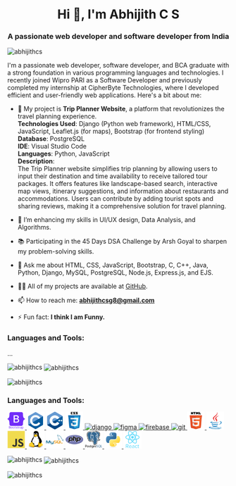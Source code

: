 <h1 align="center">Hi 👋, I'm Abhijith C S</h1>
<h3 align="center">A passionate web developer and software developer from India</h3>

<p align="left"> <img src="https://komarev.com/ghpvc/?username=abhijithcs&label=Profile%20views&color=0e75b6&style=flat" alt="abhijithcs" /> </p>

<p>I'm a passionate web developer, software developer, and BCA graduate with a strong foundation in various programming languages and technologies. I recently joined Wipro PARI as a Software Developer and previously completed my internship at CipherByte Technologies, where I developed efficient and user-friendly web applications. Here's a bit about me:</p>

- 🔭 My project is **Trip Planner Website**, a platform that revolutionizes the travel planning experience.  
  **Technologies Used**: Django (Python web framework), HTML/CSS, JavaScript, Leaflet.js (for maps), Bootstrap (for frontend styling)  
  **Database**: PostgreSQL  
  **IDE**: Visual Studio Code  
  **Languages**: Python, JavaScript  
  **Description**:  
  The Trip Planner website simplifies trip planning by allowing users to input their destination and time availability to receive tailored tour packages. It offers features like landscape-based search, interactive map views, itinerary suggestions, and information about restaurants and accommodations. Users can contribute by adding tourist spots and sharing reviews, making it a comprehensive solution for travel planning.

- 🌱 I’m enhancing my skills in UI/UX design, Data Analysis, and Algorithms.

- 📚 Participating in the 45 Days DSA Challenge by Arsh Goyal to sharpen my problem-solving skills.

- 💬 Ask me about HTML, CSS, JavaScript, Bootstrap, C, C++, Java, Python, Django, MySQL, PostgreSQL, Node.js, Express.js, and EJS.

- 👨‍💻 All of my projects are available at [GitHub](https://github.com/abhijithcsgo).

- 📫 How to reach me: **abhijithcsg8@gmail.com**

- ⚡ Fun fact: **I think I am Funny.**


<h3 align="left">Languages and Tools:</h3>
<p align="left">
... <!-- Include your existing tools section here -->
</p>

<p><img align="left" src="https://github-readme-stats.vercel.app/api/top-langs?username=abhijithcsgo&show_icons=true&locale=en&layout=compact" alt="abhijithcs" /></p>

<p>&nbsp;<img align="center" src="https://github-readme-stats.vercel.app/api?username=abhijithcsgo&show_icons=true&locale=en" alt="abhijithcs" /></p>

<p><img align="center" src="https://github-readme-streak-stats.herokuapp.com/?user=abhijithcsgo&" alt="abhijithcs" /></p>

</p>

<h3 align="left">Languages and Tools:</h3>
<p align="left"> <a href="https://getbootstrap.com" target="_blank" rel="noreferrer"> <img src="https://raw.githubusercontent.com/devicons/devicon/master/icons/bootstrap/bootstrap-plain-wordmark.svg" alt="bootstrap" width="40" height="40"/> </a> <a href="https://www.cprogramming.com/" target="_blank" rel="noreferrer"> <img src="https://raw.githubusercontent.com/devicons/devicon/master/icons/c/c-original.svg" alt="c" width="40" height="40"/> </a> <a href="https://www.w3schools.com/cpp/" target="_blank" rel="noreferrer"> <img src="https://raw.githubusercontent.com/devicons/devicon/master/icons/cplusplus/cplusplus-original.svg" alt="cplusplus" width="40" height="40"/> </a> <a href="https://www.w3schools.com/css/" target="_blank" rel="noreferrer"> <img src="https://raw.githubusercontent.com/devicons/devicon/master/icons/css3/css3-original-wordmark.svg" alt="css3" width="40" height="40"/> </a> <a href="https://www.djangoproject.com/" target="_blank" rel="noreferrer"> <img src="https://cdn.worldvectorlogo.com/logos/django.svg" alt="django" width="40" height="40"/> </a> <a href="https://www.figma.com/" target="_blank" rel="noreferrer"> <img src="https://www.vectorlogo.zone/logos/figma/figma-icon.svg" alt="figma" width="40" height="40"/> </a> <a href="https://firebase.google.com/" target="_blank" rel="noreferrer"> <img src="https://www.vectorlogo.zone/logos/firebase/firebase-icon.svg" alt="firebase" width="40" height="40"/> </a> <a href="https://git-scm.com/" target="_blank" rel="noreferrer"> <img src="https://www.vectorlogo.zone/logos/git-scm/git-scm-icon.svg" alt="git" width="40" height="40"/> </a> <a href="https://www.w3.org/html/" target="_blank" rel="noreferrer"> <img src="https://raw.githubusercontent.com/devicons/devicon/master/icons/html5/html5-original-wordmark.svg" alt="html5" width="40" height="40"/> </a> <a href="https://www.java.com" target="_blank" rel="noreferrer"> <img src="https://raw.githubusercontent.com/devicons/devicon/master/icons/java/java-original.svg" alt="java" width="40" height="40"/> </a> <a href="https://developer.mozilla.org/en-US/docs/Web/JavaScript" target="_blank" rel="noreferrer"> <img src="https://raw.githubusercontent.com/devicons/devicon/master/icons/javascript/javascript-original.svg" alt="javascript" width="40" height="40"/> </a> <a href="https://www.linux.org/" target="_blank" rel="noreferrer"> <img src="https://raw.githubusercontent.com/devicons/devicon/master/icons/linux/linux-original.svg" alt="linux" width="40" height="40"/> </a> <a href="https://www.mysql.com/" target="_blank" rel="noreferrer"> <img src="https://raw.githubusercontent.com/devicons/devicon/master/icons/mysql/mysql-original-wordmark.svg" alt="mysql" width="40" height="40"/> </a> <a href="https://www.php.net" target="_blank" rel="noreferrer"> <img src="https://raw.githubusercontent.com/devicons/devicon/master/icons/php/php-original.svg" alt="php" width="40" height="40"/> </a> <a href="https://www.postgresql.org" target="_blank" rel="noreferrer"> <img src="https://raw.githubusercontent.com/devicons/devicon/master/icons/postgresql/postgresql-original-wordmark.svg" alt="postgresql" width="40" height="40"/> </a> <a href="https://www.python.org" target="_blank" rel="noreferrer"> <img src="https://raw.githubusercontent.com/devicons/devicon/master/icons/python/python-original.svg" alt="python" width="40" height="40"/> </a> <a href="https://reactjs.org/" target="_blank" rel="noreferrer"> <img src="https://raw.githubusercontent.com/devicons/devicon/master/icons/react/react-original-wordmark.svg" alt="react" width="40" height="40"/> </a> </p>

<p><img align="left" src="https://github-readme-stats.vercel.app/api/top-langs?username=abhijithcsgo&show_icons=true&locale=en&layout=compact" alt="abhijithcs" /></p>

<p>&nbsp;<img align="center" src="https://github-readme-stats.vercel.app/api?username=abhijithcsgo&show_icons=true&locale=en" alt="abhijithcs" /></p>

<p><img align="center" src="https://github-readme-streak-stats.herokuapp.com/?user=abhijithcsgo&" alt="abhijithcs" /></p>
